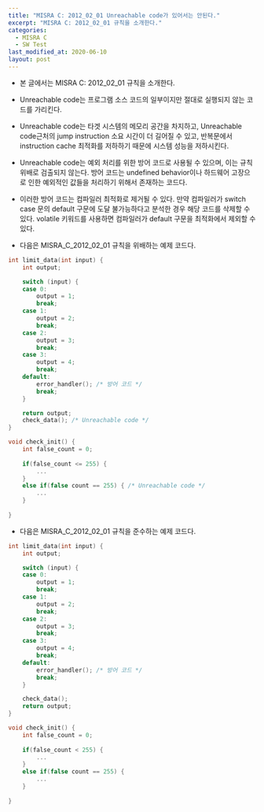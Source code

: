 ```yaml
---
title: "MISRA C: 2012_02_01 Unreachable code가 있어서는 안된다."
excerpt: "MISRA C: 2012_02_01 규칙을 소개한다."
categories:
  - MISRA C
  - SW Test
last_modified_at: 2020-06-10
layout: post
---
```

- 본 글에서는 MISRA C: 2012_02_01 규칙을 소개한다.



- Unreachable code는 프로그램 소스 코드의 일부이지만 절대로 실행되지 않는 코드를 가리킨다.
- Unreachable code는 타겟 시스템의 메모리 공간을 차지하고, Unreachable code근처의 jump instruction 소요 시간이 더 길어질 수 있고, 반복문에서 instruction cache 최적화를 저하하기 때문에 시스템 성능을 저하시킨다.
- Unreachable code는 예외 처리를 위한 방어 코드로 사용될 수 있으며, 이는 규칙 위배로 검출되지 않는다. 방어 코드는 undefined behavior이나 하드웨어 고장으로 인한 예외적인 값들을 처리하기 위해서 존재하는 코드다.
- 이러한 방어 코드는 컴파일러 최적화로 제거될 수 있다. 만약 컴파일러가 switch case 문의 default 구문에 도달 불가능하다고 분석한 경우 해당 코드를 삭제할 수 있다. volatile 키워드를  사용하면 컴파일러가 default 구문을 최적화에서 제외할 수 있다.

- 다음은 MISRA_C_2012_02_01 규칙을 위배하는 예제 코드다.

```c
int limit_data(int input) {
	int output;

	switch (input) {
	case 0:
		output = 1;
		break;
	case 1:
		output = 2;
		break;
	case 2:
		output = 3;
		break;
	case 3:
		output = 4;
		break;
	default:
		error_handler(); /* 방어 코드 */
		break;
	}

	return output;
	check_data(); /* Unreachable code */
}

void check_init() {
	int false_count = 0;
	
	if(false_count <= 255) {
		...
	}
	else if(false count == 255) { /* Unreachable code */
		...
	}
	
}
```

- 다음은 MISRA_C_2012_02_01 규칙을 준수하는 예제 코드다.

```c
int limit_data(int input) {
	int output;

	switch (input) {
	case 0:
		output = 1;
		break;
	case 1:
		output = 2;
		break;
	case 2:
		output = 3;
		break;
	case 3:
		output = 4;
		break;
	default:
		error_handler(); /* 방어 코드 */
		break;
	}

	check_data(); 
	return output;
}

void check_init() {
	int false_count = 0;
	
	if(false_count < 255) {
		...
	}
	else if(false count == 255) {
		...
	}
	
}
```
